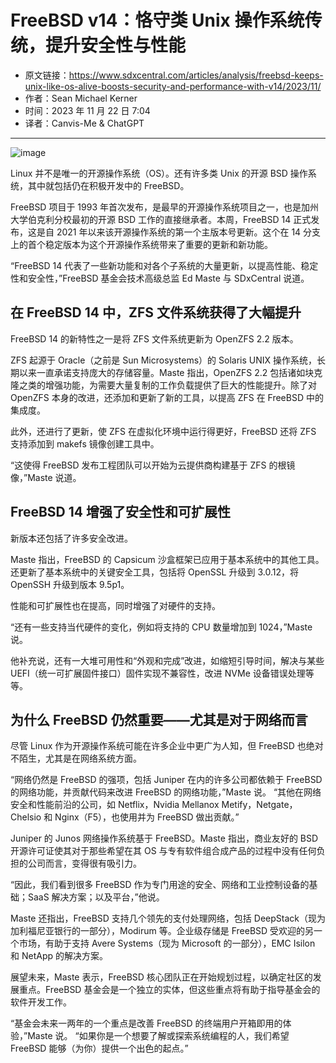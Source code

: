 # FreeBSD v14：恪守类 Unix 操作系统传统，提升安全性与性能

- 原文链接：<https://www.sdxcentral.com/articles/analysis/freebsd-keeps-unix-like-os-alive-boosts-security-and-performance-with-v14/2023/11/>
- 作者：Sean Michael Kerner
- 时间：2023 年 11 月 22 日 7:04
- 译者：Canvis-Me & ChatGPT

- - -

![image](https://github.com/Canvis-Me/Translated-articles/assets/55122738/4fb2c326-1d13-49d2-8f45-e53dc6167e3a)


Linux 并不是唯一的开源操作系统（OS）。还有许多类 Unix 的开源 BSD 操作系统，其中就包括仍在积极开发中的 FreeBSD。

FreeBSD 项目于 1993 年首次发布，是最早的开源操作系统项目之一，也是加州大学伯克利分校最初的开源 BSD 工作的直接继承者。本周，FreeBSD 14 正式发布，这是自 2021 年以来该开源操作系统的第一个主版本号更新。这个在 14 分支上的首个稳定版本为这个开源操作系统带来了重要的更新和新功能。

“FreeBSD 14 代表了一些新功能和对各个子系统的大量更新，以提高性能、稳定性和安全性，”FreeBSD 基金会技术高级总监 Ed Maste 与 SDxCentral 说道。

## 在 FreeBSD 14 中，ZFS 文件系统获得了大幅提升

FreeBSD 14 的新特性之一是将 ZFS 文件系统更新为 OpenZFS 2.2 版本。

ZFS 起源于 Oracle（之前是 Sun Microsystems）的 Solaris UNIX 操作系统，长期以来一直承诺支持庞大的存储容量。Maste 指出，OpenZFS 2.2 包括诸如块克隆之类的增强功能，为需要大量复制的工作负载提供了巨大的性能提升。除了对 OpenZFS 本身的改进，还添加和更新了新的工具，以提高 ZFS 在 FreeBSD 中的集成度。

此外，还进行了更新，使 ZFS 在虚拟化环境中运行得更好，FreeBSD 还将 ZFS 支持添加到 makefs 镜像创建工具中。

“这使得 FreeBSD 发布工程团队可以开始为云提供商构建基于 ZFS 的根镜像，”Maste 说道。

## FreeBSD 14 增强了安全性和可扩展性

新版本还包括了许多安全改进。

Maste 指出，FreeBSD 的 Capsicum 沙盒框架已应用于基本系统中的其他工具。还更新了基本系统中的关键安全工具，包括将 OpenSSL 升级到 3.0.12，将 OpenSSH 升级到版本 9.5p1。

性能和可扩展性也在提高，同时增强了对硬件的支持。

“还有一些支持当代硬件的变化，例如将支持的 CPU 数量增加到 1024，”Maste 说。

他补充说，还有一大堆可用性和“外观和完成”改进，如缩短引导时间，解决与某些 UEFI（统一可扩展固件接口）固件实现不兼容性，改进 NVMe 设备错误处理等等。

## 为什么 FreeBSD 仍然重要——尤其是对于网络而言

尽管 Linux 作为开源操作系统可能在许多企业中更广为人知，但 FreeBSD 也绝对不陌生，尤其是在网络系统方面。

“网络仍然是 FreeBSD 的强项，包括 Juniper 在内的许多公司都依赖于 FreeBSD 的网络功能，并贡献代码来改进 FreeBSD 的网络功能，”Maste 说。 “其他在网络安全和性能前沿的公司，如 Netflix，Nvidia Mellanox Metify，Netgate，Chelsio 和 Nginx（F5），也使用并为 FreeBSD 做出贡献。”

Juniper 的 Junos 网络操作系统基于 FreeBSD。Maste 指出，商业友好的 BSD 开源许可证使其对于那些希望在其 OS 与专有软件组合成产品的过程中没有任何负担的公司而言，变得很有吸引力。

“因此，我们看到很多 FreeBSD 作为专门用途的安全、网络和工业控制设备的基础；SaaS 解决方案；以及平台，”他说。

Maste 还指出，FreeBSD 支持几个领先的支付处理网络，包括 DeepStack（现为加利福尼亚银行的一部分），Modirum 等。企业级存储是 FreeBSD 受欢迎的另一个市场，有助于支持 Avere Systems（现为 Microsoft 的一部分），EMC Isilon 和 NetApp 的解决方案。

展望未来，Maste 表示，FreeBSD 核心团队正在开始规划过程，以确定社区的发展重点。FreeBSD 基金会是一个独立的实体，但这些重点将有助于指导基金会的软件开发工作。

“基金会未来一两年的一个重点是改善 FreeBSD 的终端用户开箱即用的体验，”Maste 说。 “如果你是一个想要了解或探索系统编程的人，我们希望 FreeBSD 能够（为你）提供一个出色的起点。”
